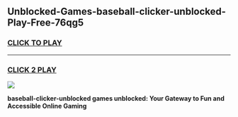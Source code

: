 
## Unblocked-Games-baseball-clicker-unblocked-Play-Free-76qg5
<h3>
<a href="https://premium76.site?title=baseball-clicker-unblocked&ref=18A1">CLICK TO PLAY</a></h3>
<hr>

<h3>
<a href="https://premium76.site?title=baseball-clicker-unblocked&ref=18A1">CLICK 2 PLAY</a>
  
</h3>

<a href="https://premium76.site?title=baseball-clicker-unblocked&ref=18A1"><img src="https://clearcache.store/games.png"></a>


**baseball-clicker-unblocked games unblocked: Your Gateway to Fun and Accessible Online Gaming**
